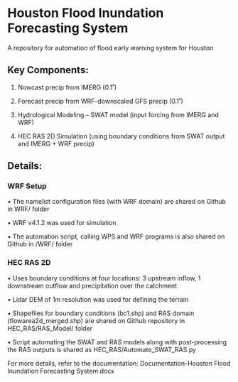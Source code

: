 # Houston Flood Inundation Forecasting System
A repository for automation of flood early warning system for Houston



## Key Components:

1.	Nowcast precip from IMERG (0.1˚)

2.	Forecast precip from WRF-downscaled GFS precip (0.1˚)

3.	Hydrological Modeling – SWAT model (input forcing from IMERG and WRF)

4.	HEC RAS 2D Simulation (using boundary conditions from SWAT output and IMERG + WRF precip)

## Details:

### WRF Setup

•	The namelist configuration files (with WRF domain) are shared on Github in WRF/ folder

•	WRF v4.1.2 was used for simulation

•	The automation script, calling WPS and WRF programs is also shared on Github in /WRF/ folder


### HEC RAS 2D

•	Uses boundary conditions at four locations: 3 upstream inflow, 1 downstream outflow and precipitation over the catchment

•	Lidar DEM of 1m resolution was used for defining the terrain 

•	Shapefiles for boundary conditions (bc1.shp) and RAS domain (flowarea2d_merged.shp) are shared on Github repository in HEC_RAS/RAS_Model/ folder

•	Script automating the SWAT and RAS models along with post-processing the RAS outputs is shared as HEC_RAS/Automate_SWAT_RAS.py 


For more details, refer to the documentation: Documentation-Houston Flood Inundation Forecasting System.docx

